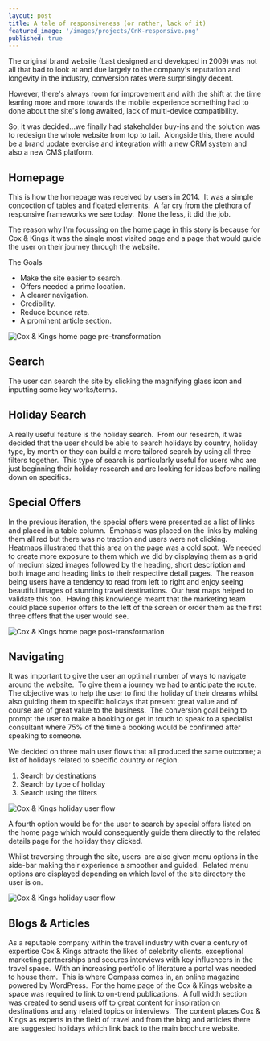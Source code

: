 ```yaml
---
layout: post
title: A tale of responsiveness (or rather, lack of it)
featured_image: '/images/projects/CnK-responsive.png'
published: true
---
```


The original brand website (Last designed and developed in 2009) was not all that bad to look at and due largely to the company's reputation and longevity in the industry, conversion rates were surprisingly decent.

However, there's always room for improvement and with the shift at the time leaning more and more towards the mobile experience something had to done about the site's long awaited, lack of multi-device compatibility.

So, it was decided...we finally had stakeholder buy-ins and the solution was to redesign the whole website from top to tail.  Alongside this, there would be a brand update exercise and integration with a new CRM system and also a new CMS platform.

## Homepage
This is how the homepage was received by users in 2014.  It was a simple concoction of tables and floated elements.  A far cry from the plethora of responsive frameworks we see today.  None the less, it did the job.

The reason why I'm focussing on the home page in this story is because for Cox & Kings it was the single most visited page and a page that would guide the user on their journey through the website.

The Goals
- Make the site easier to search.
- Offers needed a prime location.
- A clearer navigation.
- Credibility.
- Reduce bounce rate.
- A prominent article section.

![Cox & Kings home page pre-transformation](https://mir-s3-cdn-cf.behance.net/project_modules/max_1200/33fb6d66282077.5b107ccfaa427.png)

## Search
The user can search the site by clicking the magnifying glass icon and inputting some key works/terms.

## Holiday Search
A really useful feature is the holiday search.  From our research, it was decided that the user should be able to search holidays by country, holiday type, by month or they can build a more tailored search by using all three filters together.  This type of search is particularly useful for users who are just beginning their holiday research and are looking for ideas before nailing down on specifics.

## Special Offers
In the previous iteration, the special offers were presented as a list of links and placed in a table column.  Emphasis was placed on the links by making them all red but there was no traction and users were not clicking.  Heatmaps illustrated that this area on the page was a cold spot.  We needed to create more exposure to them which we did by displaying them as a grid of medium sized images followed by the heading, short description and both image and heading links to their respective detail pages.  The reason being users have a tendency to read from left to right and enjoy seeing beautiful images of stunning travel destinations.  Our heat maps helped to validate this too.  Having this knowledge meant that the marketing team could place superior offers to the left of the screen or order them as the first three offers that the user would see.

![Cox & Kings home page post-transformation](https://mir-s3-cdn-cf.behance.net/project_modules/disp/0d369866282077.5b107ccfaa833.png)

## Navigating
It was important to give the user an optimal number of ways to navigate around the
website.​​​​​​​  To give them a journey we had to anticipate the route.  The objective was to help the user to find the holiday of their dreams whilst also guiding them to specific holidays that present great value and of course are of great value to the business.  The conversion goal being to prompt the user to make a booking or get in touch to speak to a specialist consultant where 75% of the time a booking would be confirmed after speaking to someone.

We decided on three main user flows that all produced the same outcome; a list of holidays related to specific country or region.
1. Search by destinations
2. Search by type of holiday
3. Search using the filters

![Cox & Kings holiday user flow](https://mir-s3-cdn-cf.behance.net/project_modules/max_1200/45ab4c66282077.5b10c1fe5305a.png)

A fourth option would be for the user to search by special offers listed on the home page which would consequently guide them directly to the related details page for the holiday they clicked.

Whilst traversing through the site, users  are also given menu options in the side-bar making their experience a smoother and guided.  Related menu options are displayed depending on which level of the site directory the user is on.

![Cox & Kings holiday user flow](https://mir-s3-cdn-cf.behance.net/project_modules/max_1200/01267d66282077.5b10c1fe5379f.png)

## Blogs & Articles
As a reputable company within the travel industry with over a century of expertise Cox & Kings attracts the likes of celebrity clients, exceptional marketing partnerships and secures interviews with key influencers in the travel space.  With an increasing portfolio of literature a portal was needed to house them.  This is where Compass comes in, an online magazine powered by WordPress.  For the home page of the Cox & Kings website a space was required to link to on-trend publications.  A full width section was created to send users off to great content for inspiration on destinations and any related topics or interviews.  The content places Cox & Kings as experts in the field of travel and from the blog and articles there are suggested holidays which link back to the main brochure website.
